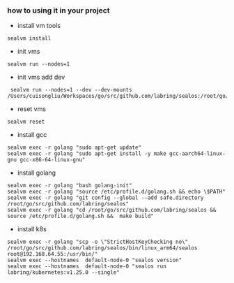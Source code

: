 ### how to using it in your project

- install vm tools
```shell
sealvm install 
```

- init vms 
```shell
sealvm run --nodes=1 
```

- init vms add dev 
```shell
 sealvm run --nodes=1 --dev --dev-mounts /Users/cuisongliu/Workspaces/go/src/github.com/labring/sealos:/root/go/src/github.com/labring/sealos 
```

- reset vms
```shell
sealvm reset
```


- install gcc
```shell
sealvm exec -r golang "sudo apt-get update"
sealvm exec -r golang "sudo apt-get install -y make gcc-aarch64-linux-gnu gcc-x86-64-linux-gnu"
```

- install golang
```shell
sealvm exec -r golang "bash golang-init"
sealvm exec -r golang "source /etc/profile.d/golang.sh && echo \$PATH"
sealvm exec -r golang "git config --global --add safe.directory /root/go/src/github.com/labring/sealos"
sealvm exec -r golang "cd /root/go/src/github.com/labring/sealos &&  source /etc/profile.d/golang.sh &&  make build"
```

- install k8s
```shell
sealvm exec -r golang "scp -o \"StrictHostKeyChecking no\" /root/go/src/github.com/labring/sealos/bin/linux_arm64/sealos root@192.168.64.55:/usr/bin/"
sealvm exec --hostnames  default-node-0 "sealos version" 
sealvm exec --hostnames  default-node-0 "sealos run labring/kubernetes:v1.25.0 --single" 
```
